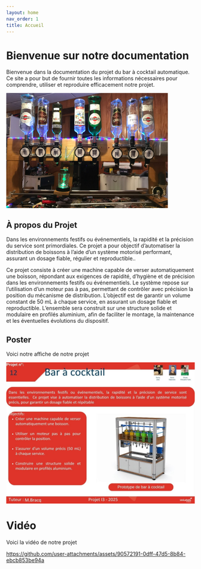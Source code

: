 ```yaml
---
layout: home
nav_order: 1
title: Accueil
---
```


# Bienvenue sur notre documentation

Bienvenue dans la documentation du projet du bar à cocktail automatique. Ce site a pour but de fournir toutes les informations nécessaires pour comprendre, utiliser et reproduire efficacement notre projet.

![bar à cocktail automatique](images/bar.png)

## À propos du Projet

Dans les environnements festifs ou événementiels, la rapidité et la précision du service sont primordiales. Ce projet a pour objectif d’automatiser la distribution de boissons à l’aide d’un système motorisé performant, assurant un dosage fiable, régulier et reproductible..

Ce projet consiste à créer une machine capable de verser automatiquement une boisson, répondant aux exigences de rapidité, d’hygiène et de précision dans les environnements festifs ou événementiels. Le système repose sur l’utilisation d’un moteur pas à pas, permettant de contrôler avec précision la position du mécanisme de distribution. L’objectif est de garantir un volume constant de 50 mL à chaque service, en assurant un dosage fiable et reproductible. L’ensemble sera construit sur une structure solide et modulaire en profilés aluminium, afin de faciliter le montage, la maintenance et les éventuelles évolutions du dispositif.

## Poster

Voici notre affiche de notre projet 

![Poster projet](images/poster.jpg.jpg)

# Vidéo 

Voici la vidéo de notre projet 

https://github.com/user-attachments/assets/90572191-0dff-47d5-8b84-ebcb853be94a

